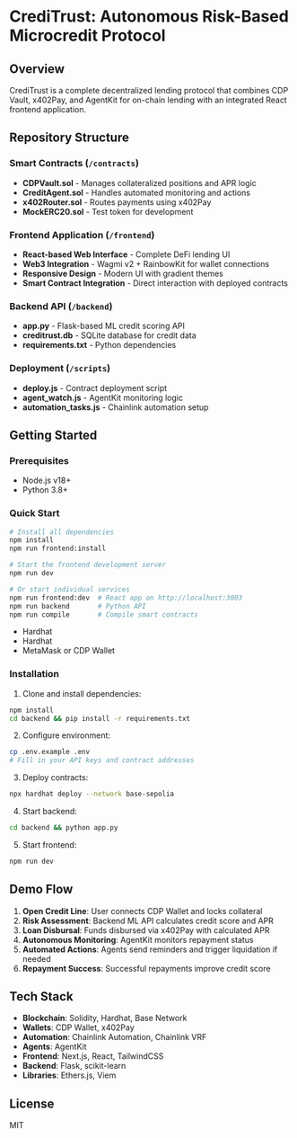 # CrediTrust: Autonomous Risk-Based Microcredit Protocol

## Overview
CrediTrust is a complete decentralized lending protocol that combines CDP Vault, x402Pay, and AgentKit for on-chain lending with an integrated React frontend application.

## Repository Structure

### Smart Contracts (`/contracts`)
- **CDPVault.sol** - Manages collateralized positions and APR logic
- **CreditAgent.sol** - Handles automated monitoring and actions  
- **x402Router.sol** - Routes payments using x402Pay
- **MockERC20.sol** - Test token for development

### Frontend Application (`/frontend`)
- **React-based Web Interface** - Complete DeFi lending UI
- **Web3 Integration** - Wagmi v2 + RainbowKit for wallet connections
- **Responsive Design** - Modern UI with gradient themes
- **Smart Contract Integration** - Direct interaction with deployed contracts

### Backend API (`/backend`)
- **app.py** - Flask-based ML credit scoring API
- **creditrust.db** - SQLite database for credit data
- **requirements.txt** - Python dependencies

### Deployment (`/scripts`)
- **deploy.js** - Contract deployment script
- **agent_watch.js** - AgentKit monitoring logic
- **automation_tasks.js** - Chainlink automation setup

## Getting Started

### Prerequisites
- Node.js v18+
- Python 3.8+

### Quick Start
```bash
# Install all dependencies
npm install
npm run frontend:install

# Start the frontend development server
npm run dev

# Or start individual services
npm run frontend:dev  # React app on http://localhost:3003
npm run backend       # Python API
npm run compile       # Compile smart contracts
```
- Hardhat
- Hardhat
- MetaMask or CDP Wallet

### Installation

1. Clone and install dependencies:
```bash
npm install
cd backend && pip install -r requirements.txt
```

2. Configure environment:
```bash
cp .env.example .env
# Fill in your API keys and contract addresses
```

3. Deploy contracts:
```bash
npx hardhat deploy --network base-sepolia
```

4. Start backend:
```bash
cd backend && python app.py
```

5. Start frontend:
```bash
npm run dev
```

## Demo Flow

1. **Open Credit Line**: User connects CDP Wallet and locks collateral
2. **Risk Assessment**: Backend ML API calculates credit score and APR
3. **Loan Disbursal**: Funds disbursed via x402Pay with calculated APR
4. **Autonomous Monitoring**: AgentKit monitors repayment status
5. **Automated Actions**: Agents send reminders and trigger liquidation if needed
6. **Repayment Success**: Successful repayments improve credit score

## Tech Stack
- **Blockchain**: Solidity, Hardhat, Base Network
- **Wallets**: CDP Wallet, x402Pay
- **Automation**: Chainlink Automation, Chainlink VRF
- **Agents**: AgentKit
- **Frontend**: Next.js, React, TailwindCSS
- **Backend**: Flask, scikit-learn
- **Libraries**: Ethers.js, Viem

## License
MIT
